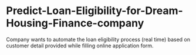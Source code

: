 # Predict-Loan-Eligibility-for-Dream-Housing-Finance-company
Company wants to automate the loan eligibility process (real time) based on customer detail provided while filling online application form. 
